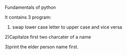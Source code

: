 Fundamentals of python

It contains 3 program:

1) swap lower case letter to upper case and vice versa

2)Capitalze first two charcater of a name

3)print the elder person name first.
